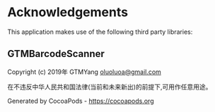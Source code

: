 # Acknowledgements
This application makes use of the following third party libraries:

## GTMBarcodeScanner

Copyright (c) 2019年 GTMYang <oluoluoa@gmail.com>

在不违反中华人民共和国法律(当前和未来新出)的前提下,可用作任意用途。

Generated by CocoaPods - https://cocoapods.org
